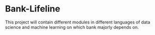 # Bank-Lifeline
This project will contain different modules in different languages of data science and machine learning on which bank majorly depends on.
